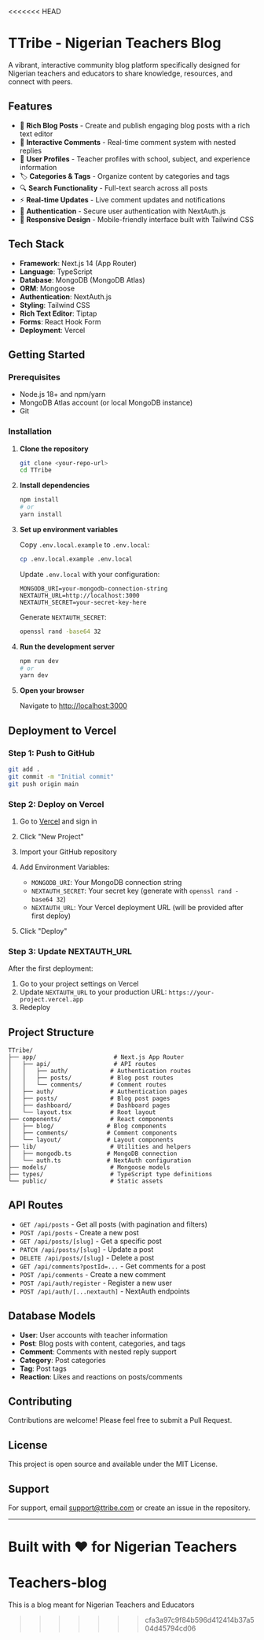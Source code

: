 <<<<<<< HEAD
# TTribe - Nigerian Teachers Blog

A vibrant, interactive community blog platform specifically designed for Nigerian teachers and educators to share knowledge, resources, and connect with peers.

## Features

- 📝 **Rich Blog Posts** - Create and publish engaging blog posts with a rich text editor
- 💬 **Interactive Comments** - Real-time comment system with nested replies
- 👥 **User Profiles** - Teacher profiles with school, subject, and experience information
- 🏷️ **Categories & Tags** - Organize content by categories and tags
- 🔍 **Search Functionality** - Full-text search across all posts
- ⚡ **Real-time Updates** - Live comment updates and notifications
- 🔐 **Authentication** - Secure user authentication with NextAuth.js
- 📱 **Responsive Design** - Mobile-friendly interface built with Tailwind CSS

## Tech Stack

- **Framework**: Next.js 14 (App Router)
- **Language**: TypeScript
- **Database**: MongoDB (MongoDB Atlas)
- **ORM**: Mongoose
- **Authentication**: NextAuth.js
- **Styling**: Tailwind CSS
- **Rich Text Editor**: Tiptap
- **Forms**: React Hook Form
- **Deployment**: Vercel

## Getting Started

### Prerequisites

- Node.js 18+ and npm/yarn
- MongoDB Atlas account (or local MongoDB instance)
- Git

### Installation

1. **Clone the repository**
   ```bash
   git clone <your-repo-url>
   cd TTribe
   ```

2. **Install dependencies**
   ```bash
   npm install
   # or
   yarn install
   ```

3. **Set up environment variables**
   
   Copy `.env.local.example` to `.env.local`:
   ```bash
   cp .env.local.example .env.local
   ```

   Update `.env.local` with your configuration:
   ```env
   MONGODB_URI=your-mongodb-connection-string
   NEXTAUTH_URL=http://localhost:3000
   NEXTAUTH_SECRET=your-secret-key-here
   ```

   Generate `NEXTAUTH_SECRET`:
   ```bash
   openssl rand -base64 32
   ```

4. **Run the development server**
   ```bash
   npm run dev
   # or
   yarn dev
   ```

5. **Open your browser**
   
   Navigate to [http://localhost:3000](http://localhost:3000)

## Deployment to Vercel

### Step 1: Push to GitHub

```bash
git add .
git commit -m "Initial commit"
git push origin main
```

### Step 2: Deploy on Vercel

1. Go to [Vercel](https://vercel.com) and sign in
2. Click "New Project"
3. Import your GitHub repository
4. Add Environment Variables:
   - `MONGODB_URI`: Your MongoDB connection string
   - `NEXTAUTH_SECRET`: Your secret key (generate with `openssl rand -base64 32`)
   - `NEXTAUTH_URL`: Your Vercel deployment URL (will be provided after first deploy)

5. Click "Deploy"

### Step 3: Update NEXTAUTH_URL

After the first deployment:
1. Go to your project settings on Vercel
2. Update `NEXTAUTH_URL` to your production URL: `https://your-project.vercel.app`
3. Redeploy

## Project Structure

```
TTribe/
├── app/                      # Next.js App Router
│   ├── api/                  # API routes
│   │   ├── auth/            # Authentication routes
│   │   ├── posts/           # Blog post routes
│   │   └── comments/        # Comment routes
│   ├── auth/                # Authentication pages
│   ├── posts/               # Blog post pages
│   ├── dashboard/           # Dashboard pages
│   └── layout.tsx           # Root layout
├── components/              # React components
│   ├── blog/               # Blog components
│   ├── comments/           # Comment components
│   └── layout/             # Layout components
├── lib/                     # Utilities and helpers
│   ├── mongodb.ts          # MongoDB connection
│   └── auth.ts             # NextAuth configuration
├── models/                  # Mongoose models
├── types/                   # TypeScript type definitions
└── public/                  # Static assets
```

## API Routes

- `GET /api/posts` - Get all posts (with pagination and filters)
- `POST /api/posts` - Create a new post
- `GET /api/posts/[slug]` - Get a specific post
- `PATCH /api/posts/[slug]` - Update a post
- `DELETE /api/posts/[slug]` - Delete a post
- `GET /api/comments?postId=...` - Get comments for a post
- `POST /api/comments` - Create a new comment
- `POST /api/auth/register` - Register a new user
- `POST /api/auth/[...nextauth]` - NextAuth endpoints

## Database Models

- **User**: User accounts with teacher information
- **Post**: Blog posts with content, categories, and tags
- **Comment**: Comments with nested reply support
- **Category**: Post categories
- **Tag**: Post tags
- **Reaction**: Likes and reactions on posts/comments

## Contributing

Contributions are welcome! Please feel free to submit a Pull Request.

## License

This project is open source and available under the MIT License.

## Support

For support, email support@ttribe.com or create an issue in the repository.

---

Built with ❤️ for Nigerian Teachers
=======
# Teachers-blog
This is a blog meant for Nigerian Teachers and Educators
>>>>>>> cfa3a97c9f84b596d412414b37a504d45794cd06
